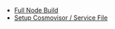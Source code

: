 - [Full Node Build](<Full Node Build 6fa79a91.md>)
- [Setup Cosmovisor / Service File](<Setup Cosmovisor _ Service File ea3f8aca.md>)
